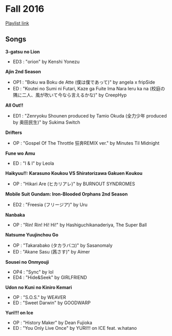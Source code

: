 # Fall 2016

[Playlist link](https://open.spotify.com/user/fz230568w0ccmom2dg3zvxq1h/playlist/0zDe7p2LbbLMRtCJu9tnFI)

## Songs

**3-gatsu no Lion**
* ED3 : "orion" by Kenshi Yonezu

**Ajin 2nd Season**
* OP1 : "Boku wa Boku de Atte (僕は僕であって)" by angela x fripSide
* ED : "Koutei no Sumi ni Futari, Kaze ga Fuite Ima Nara Ieru ka na (校庭の隅に二人、風が吹いて今なら言えるかな)" by CreepHyp

**All Out!!**
* ED1 : "Zenryoku Shounen produced by Tamio Okuda (全力少年 produced by 奥田民生)" by Sukima Switch

**Drifters**
* OP : "Gospel Of The Throttle 狂奔REMIX ver." by Minutes Til Midnight

**Fune wo Amu**
* ED : "I & I" by Leola

**Haikyuu!!: Karasuno Koukou VS Shiratorizawa Gakuen Koukou**
* OP : "Hikari Are (ヒカリアレ)" by BURNOUT SYNDROMES

**Mobile Suit Gundam: Iron-Blooded Orphans 2nd Season**
* ED2 : "Freesia (フリージア)" by Uru

**Nanbaka**
* OP : "Rin! Rin! Hi! Hi!" by Hashiguchikanaderiya, The Super Ball

**Natsume Yuujinchou Go**
* OP : "Takarabako (タカラバコ)" by Sasanomaly
* ED : "Akane Sasu (茜さす)" by Aimer

**Sousei no Onmyouji**
* OP4 : "Sync" by lol
* ED4 : "Hide&Seek" by GIRLFRIEND

**Udon no Kuni no Kiniro Kemari**
* OP : "S.O.S." by WEAVER
* ED : "Sweet Darwin" by GOODWARP

**Yuri!!! on Ice**
* OP : "History Maker" by Dean Fujioka
* ED : "You Only Live Once" by YURI!!! on ICE feat. w.hatano